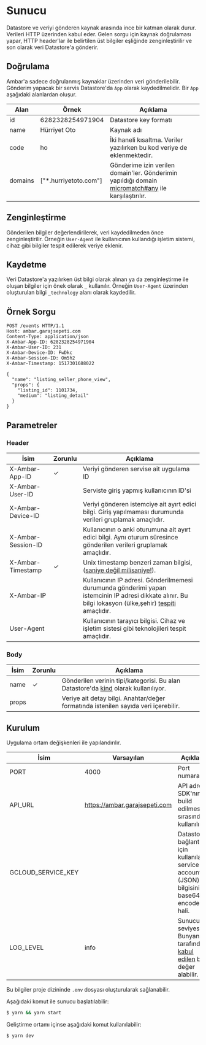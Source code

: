 # Sunucu

Datastore ve veriyi gönderen kaynak arasında ince bir katman olarak durur. Verileri HTTP üzerinden kabul eder. Gelen sorgu için kaynak doğrulaması yapar, HTTP header'lar ile belirtilen üst bilgiler eşliğinde zenginleştirilir ve son olarak veri Datastore'a gönderir.

## Doğrulama

Ambar'a sadece doğrulanmış kaynaklar üzerinden veri gönderilebilir. Gönderim yapacak bir servis Datastore'da `App` olarak kaydedilmelidir. Bir `App` aşağıdaki alanlardan oluşur.

| Alan    | Örnek                 | Açıklama                                                                                                                    |
| ------- | --------------------- | --------------------------------------------------------------------------------------------------------------------------- |
| id      | 6282328254971904      | Datastore key formatı                                                                                                       |
| name    | Hürriyet Oto          | Kaynak adı                                                                                                                  |
| code    | ho                    | İki haneli kısaltma. Veriler yazılırken bu kod veriye de eklenmektedir.                                                     |
| domains | ["*.hurriyetoto.com"] | Gönderime izin verilen domain'ler. Gönderimin yapıldığı domain [micromatch#any](http://bit.ly/2EmqIws) ile karşılaştırılır. |

## Zenginleştirme

Gönderilen bilgiler değerlendirilerek, veri kaydedilmeden önce zenginleştirilir. Örneğin `User-Agent` ile kullanıcının kullandığı işletim sistemi, cihaz gibi bilgiler tespit edilerek veriye eklenir.

## Kaydetme

Veri Datastore'a yazılırken üst bilgi olarak alınan ya da zenginleştirme ile oluşan bilgiler için önek olarak `_` kullanılır. Örneğin `User-Agent` üzerinden oluşturulan bilgi `_technology` alanı olarak kaydedilir.

## Örnek Sorgu

```http
POST /events HTTP/1.1
Host: ambar.garajsepeti.com
Content-Type: application/json
X-Ambar-App-ID: 6282328254971904
X-Ambar-User-ID: 231
X-Ambar-Device-ID: FwDkc
X-Ambar-Session-ID: Om5h2
X-Ambar-Timestamp: 1517301688022

{
  "name": "listing_seller_phone_view",
  "props": {
    "listing_id": 1101734,
    "medium": "listing_detail"
  }
}
```

## Parametreler

### Header

| İsim               | Zorunlu | Açıklama                                                                                                                                                                         |
| ------------------ | ------- | -------------------------------------------------------------------------------------------------------------------------------------------------------------------------------- |
| X-Ambar-App-ID     | ✓       | Veriyi gönderen servise ait uygulama ID                                                                                                                                          |
| X-Ambar-User-ID    |         | Serviste giriş yapmış kullanıcının ID'si                                                                                                                                         |
| X-Ambar-Device-ID  |         | Veriyi gönderen istemciye ait ayırt edici bilgi. Giriş yapılmaması durumunda verileri gruplamak amaçlıdır.                                                                       |
| X-Ambar-Session-ID |         | Kullanıcının o anki oturumuna ait ayırt edici bilgi. Aynı oturum süresince gönderilen verileri gruplamak amaçlıdır.                                                              |
| X-Ambar-Timestamp  | ✓       | Unix timestamp benzeri zaman bilgisi, ([saniye değil milisaniye!](http://bit.ly/2rRDKzt)).                                                                                       |
| X-Ambar-IP         |         | Kullanıcının IP adresi. Gönderilmemesi durumunda gönderimi yapan istemcinin IP adresi dikkate alınır. Bu bilgi lokasyon (ülke,şehir) [tespiti](http://bit.ly/2qVZdBZ) amaçlıdır. |
| User-Agent         |         | Kullanıcının tarayıcı bilgisi. Cihaz ve işletim sistesi gibi teknolojileri tespit amaçlıdır.                                                                                     |

### Body

| İsim  | Zorunlu | Açıklama                                                                                                    |
| ----- | ------- | ----------------------------------------------------------------------------------------------------------- |
| name  | ✓       | Gönderilen verinin tipi/kategorisi. Bu alan Datastore'da [kind](http://bit.ly/2DWLCoi) olarak kullanılıyor. |
| props |         | Veriye ait detay bilgi. Anahtar/değer formatında istenilen sayıda veri içerebilir.                          |

## Kurulum

Uygulama ortam değişkenleri ile yapılandırılır.

| İsim               | Varsayılan                    | Açıklama                                                                                         |
| ------------------ | ----------------------------- | ------------------------------------------------------------------------------------------------ |
| PORT               | 4000                          | Port numarası                                                                                    |
| API_URL            | https://ambar.garajsepeti.com | API adresi. SDK'nın build edilmesi sırasında kullanılır.                                         |
| GCLOUD_SERVICE_KEY |                               | Datastore bağlantısı için kullanılacak service account (JSON) bilgisinin base64 encoded hali.    |
| LOG_LEVEL          | info                          | Sunucu log seviyesi. Bunyan tarafından [kabul edilen](http://bit.ly/2np58iY) bir değer alabilir. |

Bu bilgiler proje dizininde `.env` dosyası oluşturularak sağlanabilir.

Aşağıdaki komut ile sunucu başlatılabilir:

```bash
$ yarn && yarn start
```

Geliştirme ortamı içinse aşağıdaki komut kullanılabilir:

```bash
$ yarn dev
```

